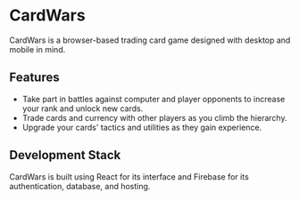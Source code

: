 # CardWars
CardWars is a browser-based trading card game designed with desktop and mobile in mind.

## Features
- Take part in battles against computer and player opponents to increase your rank and unlock new cards.
- Trade cards and currency with other players as you climb the hierarchy.
- Upgrade your cards' tactics and utilities as they gain experience.

## Development Stack
CardWars is built using React for its interface and Firebase for its authentication, database, and hosting.